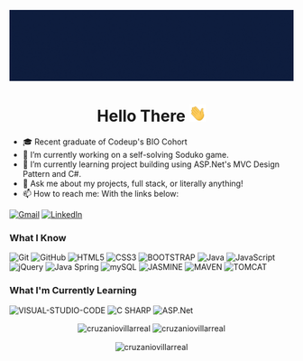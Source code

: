 [![Header](https://github.com/cruzaniovillarreal/cruzaniovillarreal/blob/main/banner.gif)](https://github.com/cruzaniovillarreal)

<h1 align="center">Hello There  <img src="Hi.gif" width="30" height="30"/></h1> 

<!--
**cruzaniovillarreal/cruzaniovillarreal** is a ✨ _special_ ✨ repository because its `README.md` (this file) appears on your GitHub profile. -->

- 🎓 Recent graduate of Codeup's BIO Cohort
- 🔭 I’m currently working on a self-solving Soduko game.
- 🌱 I’m currently learning project building using ASP.Net's MVC Design Pattern and C#.
- 💬 Ask me about my projects, full stack, or literally anything!
- 📫 How to reach me: With the links below:

[![Gmail](https://img.shields.io/badge/-GMAIL-D14836?style=for-the-badge&logo=gmail&logoColor=white)](mailto:cruzanio.villarreal@gmail.com)
[![LinkedIn](https://img.shields.io/badge/-LINKEDIN-0077B5?style=for-the-badge&logo=linkedin&logoColor=white)](https://www.linkedin.com/in/cruzaniovillarreal/)

<h3>What I Know</h3>

![Git](https://img.shields.io/badge/-Git-222222?style=flat&logo=git&logoColor=F05032)
![GitHub](https://img.shields.io/badge/-GitHub-222222?style=flat&logo=github&logoColor=181717)
![HTML5](https://img.shields.io/badge/-HTML5-000000?style=flat&logo=html5)
![CSS3](https://img.shields.io/badge/-CSS3-000000?style=flat&logo=css3)
![BOOTSTRAP](https://img.shields.io/badge/-Bootstrap-000000?style=flat&logo=bootstrap)
![Java](https://img.shields.io/badge/-Java-000000?style=flat&logo=java)
![JavaScript](https://img.shields.io/badge/-JavaScript-000000?style=flat&logo=javascript)
![jQuery](https://img.shields.io/badge/-jQuery-222222?style=flat&logo=jQuery&logoColor=0769AD)
![Java Spring](https://img.shields.io/badge/-Spring-222222?style=flat&logo=spring&logoColor=6DB33F)
![mySQL](https://img.shields.io/badge/-mySQL-000000?style=flat&logo=mysql)
![JASMINE](https://img.shields.io/badge/-Jasmine-000000?style=flat&logo=jasmine)
![MAVEN](https://img.shields.io/badge/-Maven-000000?style=flat&logo=apache-maven)
![TOMCAT](https://img.shields.io/badge/-Tomcat-000000?style=flat&logo=apache-tomcat)

<h3>What I'm Currently Learning</h3>

![VISUAL-STUDIO-CODE](https://img.shields.io/badge/-VSC-000000?style=flat&logo=visual-studio-code)
![C SHARP](https://img.shields.io/badge/-C%23-000000?style=flat&logo=c-sharp)
![ASP.Net](https://img.shields.io/badge/-ASP.Net-000000?style=flat&logo=asp.net)


<p align="center">
  <img align="center" src="https://github-readme-streak-stats.herokuapp.com/?user=cruzaniovillarreal&theme=tokyonight" alt="cruzaniovillarreal" />
  <img align="center" src="https://github-readme-stats.vercel.app/api?username=cruzaniovillarreal&show_icons=true&theme=tokyonight" alt="cruzaniovillarreal" />
</p>

<p align="center">
  <img align="center" src="https://github-readme-stats.vercel.app/api/top-langs/?username=cruzaniovillarreal&layout=compact&theme=tokyonight" alt="cruzaniovillarreal" />
</p>



<!-- ![GitHub stats](https://github-readme-stats.vercel.app/api?username=cruzaniovillarreal&show_icons=true&theme=tokyonight) -->

<!-- ![Top Langs](https://github-readme-stats.vercel.app/api/top-langs/?username=cruzaniovillarreal&theme=tokyonight) -->

